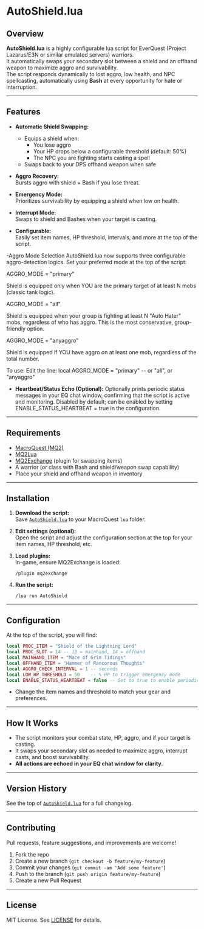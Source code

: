 # AutoShield.lua

## Overview

**AutoShield.lua** is a highly configurable lua script for EverQuest (Project Lazarus/E3N or similar emulated servers) warriors.  
It automatically swaps your secondary slot between a shield and an offhand weapon to maximize aggro and survivability.  
The script responds dynamically to lost aggro, low health, and NPC spellcasting, automatically using **Bash** at every opportunity for hate or interruption.

---

## Features

- **Automatic Shield Swapping:**  
  - Equips a shield when:
    - You lose aggro
    - Your HP drops below a configurable threshold (default: 50%)
    - The NPC you are fighting starts casting a spell
  - Swaps back to your DPS offhand weapon when safe

- **Aggro Recovery:**  
  Bursts aggro with shield + Bash if you lose threat.

- **Emergency Mode:**  
  Prioritizes survivability by equipping a shield when low on health.

- **Interrupt Mode:**  
  Swaps to shield and Bashes when your target is casting.

- **Configurable:**  
  Easily set item names, HP threshold, intervals, and more at the top of the script.

-Aggro Mode Selection
AutoShield.lua now supports three configurable aggro-detection logics. Set your preferred mode at the top of the script:

AGGRO_MODE = "primary"

  Shield is equipped only when YOU are the primary target of at least N mobs (classic tank logic).

AGGRO_MODE = "all"

  Shield is equipped when your group is fighting at least N "Auto Hater" mobs, regardless of who has aggro.
  This is the most conservative, group-friendly option.

AGGRO_MODE = "anyaggro"

  Shield is equipped if YOU have aggro on at least one mob, regardless of the total number.

To use:
Edit the line: local AGGRO_MODE = "primary" -- or "all", or "anyaggro"

 - **Heartbeat/Status Echo (Optional):**
  Optionally prints periodic status messages in your EQ chat window, confirming that the script is active and monitoring. Disabled by default; can be enabled by setting ENABLE_STATUS_HEARTBEAT = true in the configuration.

---

## Requirements

- [MacroQuest (MQ2)](https://github.com/macroquest/macroquest)
- [MQ2Lua](https://github.com/macroquest/macroquest/wiki/Lua-Overview)
- [MQ2Exchange](https://www.macroquest.org/wiki/index.php/MQ2Exchange) (plugin for swapping items)
- A warrior (or class with Bash and shield/weapon swap capability)
- Place your shield and offhand weapon in inventory

---

## Installation

1. **Download the script:**  
   Save [`AutoShield.lua`](./AutoShield.lua) to your MacroQuest `lua` folder.

2. **Edit settings (optional):**  
   Open the script and adjust the configuration section at the top for your item names, HP threshold, etc.

3. **Load plugins:**  
   In-game, ensure MQ2Exchange is loaded:
   ```
   /plugin mq2exchange
   ```

4. **Run the script:**  
   ```
   /lua run AutoShield
   ```

---

## Configuration

At the top of the script, you will find:
```lua
local PROC_ITEM = "Shield of the Lightning Lord"
local PROC_SLOT = 14 -- 13 = mainhand, 14 = offhand
local MAINHAND_ITEM = "Mace of Grim Tidings"
local OFFHAND_ITEM = "Hammer of Rancorous Thoughts"
local AGGRO_CHECK_INTERVAL = 1 -- seconds
local LOW_HP_THRESHOLD = 50    -- % HP to trigger emergency mode
local ENABLE_STATUS_HEARTBEAT = false -- Set to true to enable periodic status messages
```
- Change the item names and threshold to match your gear and preferences.

---

## How It Works

- The script monitors your combat state, HP, aggro, and if your target is casting.
- It swaps your secondary slot as needed to maximize aggro, interrupt casts, and boost survivability.
- **All actions are echoed in your EQ chat window for clarity.**

---

## Version History

See the top of [`AutoShield.lua`](./AutoShield.lua) for a full changelog.

---

## Contributing

Pull requests, feature suggestions, and improvements are welcome!

1. Fork the repo
2. Create a new branch (`git checkout -b feature/my-feature`)
3. Commit your changes (`git commit -am 'Add some feature'`)
4. Push to the branch (`git push origin feature/my-feature`)
5. Create a new Pull Request

---

## License

MIT License. See [LICENSE](./LICENSE) for details.
